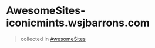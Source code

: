 # AwesomeSites-iconicmints.wsjbarrons.com

> collected in [AwesomeSites](https://github.com/ezshine/AwesomeSites)